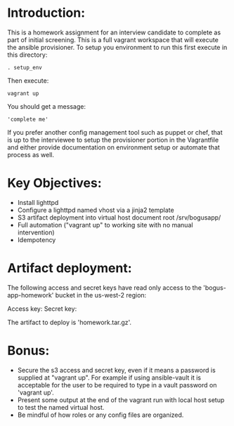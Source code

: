 Introduction:
=============

This is a homework assignment for an interview candidate to
complete as part of initial screening. This is a full vagrant
workspace that will execute the ansible provisioner.  To setup
you environment to run this first execute in this directory:

	. setup_env

Then execute:

	vagrant up

You should get a message:

	'complete me'

If you prefer another config management tool such as puppet
or chef, that is up to the interviewee to setup the provisioner
portion in the Vagrantfile and either provide documentation on
environment setup or automate that process as well.

Key Objectives:
===============

* Install lighttpd
* Configure a lighttpd named vhost via a jinja2 template
* S3 artifact deployment into virtual host document root
  /srv/bogusapp/
* Full automation ("vagrant up" to working site with no
  manual intervention)
* Idempotency

Artifact deployment:
====================

The following access and secret keys have read only access
to the 'bogus-app-homework' bucket in the us-west-2 region:

Access key: <use the secret key provided> 
Secret key: <use the secret key provided>

The artifact to deploy is 'homework.tar.gz'.


Bonus:
======

* Secure the s3 access and secret key, even if it means a
  password is supplied at "vagrant up".  For example if using
  ansible-vault it is acceptable for the user to be required
  to type in a vault password on 'vagrant up'.
* Present some output at the end of the vagrant run with
  local host setup to test the named virtual host.
* Be mindful of how roles or any config files are organized.
